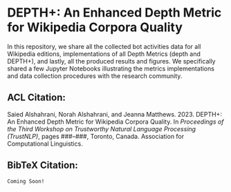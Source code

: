 # DEPTH+: An Enhanced Depth Metric for Wikipedia Corpora Quality 

In this repository, we share all the collected bot activities data for all Wikipedia editions, implementations of all Depth Metrics (depth and DEPTH+), and lastly, all the produced results and figures. We specifically shared a few Jupyter Notebooks illustrating the metrics implementations and data collection procedures with the research community.

## ACL Citation:

Saied Alshahrani, Norah Alshahrani, and Jeanna Matthews. 2023. DEPTH+: An Enhanced Depth Metric for Wikipedia Corpora Quality. In *Proceedings of the Third Workshop on Trustworthy Natural Language Processing (TrustNLP)*, pages ###–###, Toronto, Canada. Association for Computational Linguistics.

## BibTeX Citation:
```bash
Coming Soon!
```